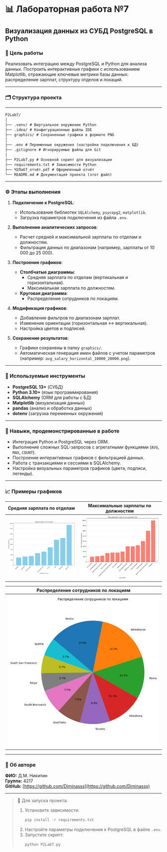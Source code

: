 # 📊 Лабораторная работа №7  
## Визуализация данных из СУБД PostgreSQL в Python

### 🎯 Цель работы  
Реализовать интеграцию между PostgreSQL и Python для анализа данных. Построить интерактивные графики с использованием Matplotlib, отражающие ключевые метрики базы данных: распределение зарплат, структуру отделов и локаций.

---

### 🗂 Структура проекта

---

```
P2Lab7/
│
├── .venv/ # Виртуальное окружение Python
├── .idea/ # Конфигурационные файлы IDE
├── graphics/ # Сохраненные графики в формате PNG
│
├── .env # Переменные окружения (настройки подключения к БД)
├── .gitignore # Игнорируемые файлы для Git
│
├── P2Lab7.py # Основной скрипт для визуализации
├── requirements.txt # Зависимости Python
├── Ч2Лаб7_отчёт.pdf # Оформленный отчёт
└── README.md # Документация проекта (этот файл)
```

---

### ⚙️ Этапы выполнения

1. **Подключение к PostgreSQL**:
   - Использование библиотек `SQLAlchemy`, `psycopg2`, `matplotlib`.
   - Загрузка параметров подключения из файла `.env`.

2. **Выполнение аналитических запросов**:
   - Расчет средней и максимальной зарплаты по отделам и должностям.
   - Фильтрация данных по диапазонам (например, зарплаты от 10 000 до 25 000).

3. **Построение графиков**:
   - **Столбчатые диаграммы**:
     - Средняя зарплата по отделам (вертикальная и горизонтальная).
     - Максимальная зарплата по должностям.
   - **Круговая диаграмма**:
     - Распределение сотрудников по локациям.

4. **Модификация графиков**:
   - Добавление фильтров по диапазонам зарплат.
   - Изменение ориентации (горизонтальная ↔ вертикальная).
   - Настройка цветов и подписей.

5. **Сохранение результатов**:
   - Графики сохранены в папку `graphics/`.
   - Автоматическая генерация имен файлов с учетом параметров (например: `avg_salary_horizontal_10000_20000.png`).

---

### 🧠 Используемые инструменты

- **PostgreSQL 13+** (СУБД)
- **Python 3.10+** (язык программирования)
- **SQLAlchemy** (ORM для работы с БД)
- **Matplotlib** (визуализация данных)
- **pandas** (анализ и обработка данных)
- **dotenv** (загрузка переменных окружения)

---

### 📌 Навыки, продемонстрированные в работе

- Интеграция Python и PostgreSQL через ORM.
- Выполнение сложных SQL-запросов с агрегатными функциями (`AVG`, `MAX`, `COUNT`).
- Построение интерактивных графиков с фильтрацией данных.
- Работа с транзакциями и сессиями в SQLAlchemy.
- Настройка визуальных параметров графиков (цвета, подписи, легенды).

---

### 📈 Примеры графиков

| **Средняя зарплата по отделам**       | **Максимальные зарплаты по должностям** |
|---------------------------------------|------------------------------------------|
| ![Средняя зарплата](graphics/avg_salary_horizontal_False_with_range_0_to_inf.png) | ![Максимальные зарплаты](graphics/max_salary_horizontal_False_with_range_0_to_inf.png) |

| **Распределение сотрудников по локациям** |
|-------------------------------------------|
| ![Локации](graphics/employees_by_location_pie.png) |

---

### 👤 Об авторе

**ФИО:** Д.М. Никитин  
**Группа:** 4217  
**GitHub:** [https://github.com/Diminasss](https://github.com/Diminasss)

---

> 📎 Для запуска проекта:
> 1. Установите зависимости:  
>    ```bash
>    pip install -r requirements.txt
>    ```
> 2. Настройте параметры подключения к PostgreSQL в файле `.env`.  
> 3. Запустите скрипт:  
>    ```bash
>    python P2Lab7.py
>    ```